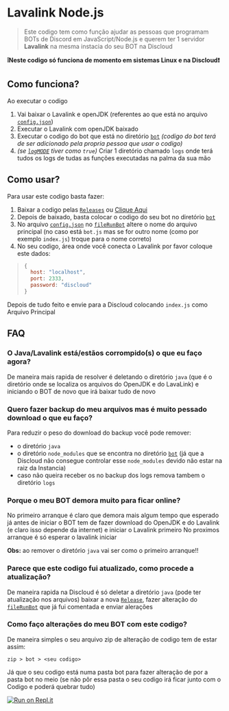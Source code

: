 # Lavalink Node.js

> Este codigo tem como função ajudar as pessoas que programam BOTs de Discord em JavaScript/Node.js e querem ter 1 servidor **Lavalink** na mesma instacia do seu BOT na Discloud

**❕Neste codigo só funciona de momento em sistemas Linux e na Discloud❗**


## Como funciona?
Ao executar o codigo
1. Vai baixar o Lavalink e openJDK (referentes ao que está no arquivo [`config.json`](./config.json))
2. Executar o Lavalink com openJDK baixado
3. Executar o codigo do bot que está no diretório [`bot`](./bot/) *(codigo do bot terá de ser adicionado pela propria pessoa que usar o codigo)*
4. *(se [`logMODE`](./config.json#L9) tiver como `true`)* Criar 1 diretório chamado `logs` onde terá tudos os logs de tudas as funções executadas na palma da sua mão


## Como usar?
Para usar este codigo basta fazer:
1. Baixar a codigo pelas [`Releases`](https://github.com/discloud/lavalink-nodejs/releases) ou [Clique Aqui](https://github.com/discloud/lavalink-nodejs/releases/latest/download/lavalink-nodejs.zip)
2. Depois de baixado, basta colocar o codigo do seu bot no diretório [`bot`](./bot/)
3. No arquivo [`config.json`](./config.json) no [`fileRunBot`](./config.json#L8) altere o nome do arquivo principal (no caso está `bot.js` mas se for outro nome (como por exemplo `index.js`) troque para o nome correto)
4. No seu codigo, área onde você conecta o Lavalink por favor coloque este dados:
> ```js
> {
>   host: "localhost",
>   port: 2333,
>   password: "discloud"
> }
> ```

Depois de tudo feito e envie para a Discloud colocando `index.js` como Arquivo Principal


## FAQ

### O Java/Lavalink está/estãos corrompido(s) o que eu faço agora?
De maneira mais rapida de resolver é deletando o diretório `java` (que é o diretório onde se localiza os arquivos do OpenJDK e do LavaLink) e iniciando o BOT de novo que irá baixar tudo de novo

### Quero fazer backup do meu arquivos mas é muito pessado download o que eu faço?
Para reduzir o peso do download do backup você pode remover:
- o diretório `java`
- o diretório `node_modules` que se encontra no diretório [`bot`](./bot/) (já que a Discloud não consegue controlar esse `node_modules` devido não estar na raiz da Instancia)
- caso não queira receber os no backup dos logs remova tambem o diretório `logs`

### Porque o meu BOT demora muito para ficar online?
No primeiro arranque é claro que demora mais algum tempo que esperado já antes de iniciar o BOT tem de fazer download do OpenJDK e do Lavalink (e claro isso depende da internet) e iniciar o Lavalink primeiro
No proximos arranque é só esperar o lavalink iniciar

**Obs:** ao remover o diretório `java` vai ser como o primeiro arranque!!

### Parece que este codigo fui atualizado, como procede a atualização?
De maneira rapida na Discloud é só deletar a diretório `java` (pode ter atualização nos arquivos) baixar a nova [`Release`](https://github.com/discloud/lavalink-nodejs/releases/latest/download/lavalink-nodejs.zip), fazer alteração do [`fileRunBot`](./config.json#L7) que já fui comentada e enviar alerações

### Como faço alterações do meu BOT com este codigo?
De maneira simples o seu arquivo zip de alteração de codigo tem de estar assim:
```
zip > bot > <seu codigo>
```
Já que o seu codigo está numa pasta bot para fazer alteração de por a pasta bot no meio (se não pôr essa pasta o seu codigo irá ficar junto com o Codigo e poderá quebrar tudo)

[![Run on Repl.it](https://repl.it/badge/github/discloud/lavalink-nodejs)](https://repl.it/github/discloud/lavalink-nodejs)